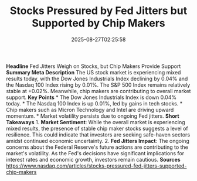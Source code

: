 ﻿---
title: "Stocks Pressured by Fed Jitters but Supported by Chip Makers"
date: "2025-08-27T02:25:58"
category: "Markets"
summary: ""
slug: "stocks pressured by fed jitters but supported by chip makers"
source_urls:
  - "https://www.nasdaq.com/articles/stocks-pressured-fed-jitters-supported-chip-makers"
seo:
  title: "Stocks Pressured by Fed Jitters but Supported by Chip Makers | Hash n Hedge"
  description: ""
  keywords: ["news", "markets", "brief"]
---
**Headline** Fed Jitters Weigh on Stocks, but Chip Makers Provide Support  **Summary Meta Description** The US stock market is experiencing mixed results today, with the Dow Jones Industrials Index declining by 0.04% and the Nasdaq 100 Index rising by 0.01%. The S&P 500 Index remains relatively stable at +0.02%. Meanwhile, chip makers are contributing to overall market support.  **Key Points**  * The Dow Jones Industrials Index is down 0.04% today. * The Nasdaq 100 Index is up 0.01%, led by gains in tech stocks. * Chip makers such as Micron Technology and Intel are driving upward momentum. * Market volatility persists due to ongoing Fed jitters.  **Short Takeaways**  1. **Market Sentiment**: While the overall market is experiencing mixed results, the presence of stable chip maker stocks suggests a level of resilience. This could indicate that investors are seeking safe-haven sectors amidst continued economic uncertainty. 2. **Fed Jitters Impact**: The ongoing concerns about the Federal Reserve's future actions are contributing to the market's volatility. As the Fed's decisions have significant implications for interest rates and economic growth, investors remain cautious.  **Sources** https://www.nasdaq.com/articles/stocks-pressured-fed-jitters-supported-chip-makers 
